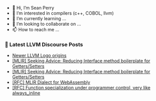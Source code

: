 - 👋 Hi, I’m Sean Perry
- 👀 I’m interested in compilers (c++, COBOL, llvm)
- 🌱 I’m currently learning ...
- 💞️ I’m looking to collaborate on ...
- 📫 How to reach me ...

<!---
s66perry/s66perry is a ✨ special ✨ repository because its `README.md` (this file) appears on your GitHub profile.
You can click the Preview link to take a look at your changes.
--->
### 📕 Latest LLVM Discourse Posts

<!-- DISCOURSE-LLVM:START -->
- [Newer LLVM Logo origins](https://discourse.llvm.org/t/newer-llvm-logo-origins/86819#post_4)
- [[MLIR] Seeking Advice: Reducing Interface method boilerplate for Getters/Setters](https://discourse.llvm.org/t/mlir-seeking-advice-reducing-interface-method-boilerplate-for-getters-setters/86840#post_5)
- [[MLIR] Seeking Advice: Reducing Interface method boilerplate for Getters/Setters](https://discourse.llvm.org/t/mlir-seeking-advice-reducing-interface-method-boilerplate-for-getters-setters/86840#post_4)
- [[RFC] MLIR Dialect for WebAssembly](https://discourse.llvm.org/t/rfc-mlir-dialect-for-webassembly/86758#post_9)
- [[RFC] Function specialization under programmer control, very like always_inline](https://discourse.llvm.org/t/rfc-function-specialization-under-programmer-control-very-like-always-inline/86851#post_13)
<!-- DISCOURSE-LLVM:END -->
